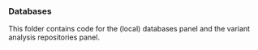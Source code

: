 ### Databases

This folder contains code for the (local) databases panel and the variant analysis repositories panel.
